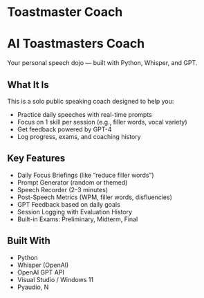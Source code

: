 # Toastmaster Coach

# AI Toastmasters Coach

Your personal speech dojo — built with Python, Whisper, and GPT.

## What It Is
This is a solo public speaking coach designed to help you:
- Practice daily speeches with real-time prompts
- Focus on 1 skill per session (e.g., filler words, vocal variety)
- Get feedback powered by GPT-4
- Log progress, exams, and coaching history

## Key Features
- Daily Focus Briefings (like “reduce filler words”)
- Prompt Generator (random or themed)
- Speech Recorder (2–3 minutes)
- Post-Speech Metrics (WPM, filler words, disfluencies)
- GPT Feedback based on daily goals
- Session Logging with Evaluation History
- Built-in Exams: Preliminary, Midterm, Final

## Built With
- Python
- Whisper (OpenAI)
- OpenAI GPT API
- Visual Studio / Windows 11
- Pyaudio, N
